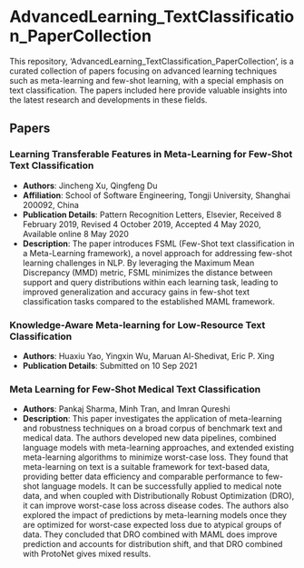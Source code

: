 # AdvancedLearning_TextClassification_PaperCollection
This repository, ‘AdvancedLearning_TextClassification_PaperCollection’, is a curated collection of papers focusing on advanced learning techniques such as meta-learning and few-shot learning, with a special emphasis on text classification. The papers included here provide valuable insights into the latest research and developments in these fields.

## Papers

### Learning Transferable Features in Meta-Learning for Few-Shot Text Classification
- **Authors**: Jincheng Xu, Qingfeng Du
- **Affiliation**: School of Software Engineering, Tongji University, Shanghai 200092, China
- **Publication Details**: Pattern Recognition Letters, Elsevier, Received 8 February 2019, Revised 4 October 2019, Accepted 4 May 2020, Available online 8 May 2020
- **Description**: The paper introduces FSML (Few-Shot text classification in a Meta-Learning framework), a novel approach for addressing few-shot learning challenges in NLP. By leveraging the Maximum Mean Discrepancy (MMD) metric, FSML minimizes the distance between support and query distributions within each learning task, leading to improved generalization and accuracy gains in few-shot text classification tasks compared to the established MAML framework.

### Knowledge-Aware Meta-learning for Low-Resource Text Classification
- **Authors**: Huaxiu Yao, Yingxin Wu, Maruan Al-Shedivat, Eric P. Xing
- **Publication Details**: Submitted on 10 Sep 2021

### Meta Learning for Few-Shot Medical Text Classification
- **Authors**: Pankaj Sharma, Minh Tran, and Imran Qureshi
- **Description**: This paper investigates the application of meta-learning and robustness techniques on a broad corpus of benchmark text and medical data. The authors developed new data pipelines, combined language models with meta-learning approaches, and extended existing meta-learning algorithms to minimize worst-case loss. They found that meta-learning on text is a suitable framework for text-based data, providing better data efficiency and comparable performance to few-shot language models. It can be successfully applied to medical note data, and when coupled with Distributionally Robust Optimization (DRO), it can improve worst-case loss across disease codes. The authors also explored the impact of predictions by meta-learning models once they are optimized for worst-case expected loss due to atypical groups of data. They concluded that DRO combined with MAML does improve prediction and accounts for distribution shift, and that DRO combined with ProtoNet gives mixed results.

